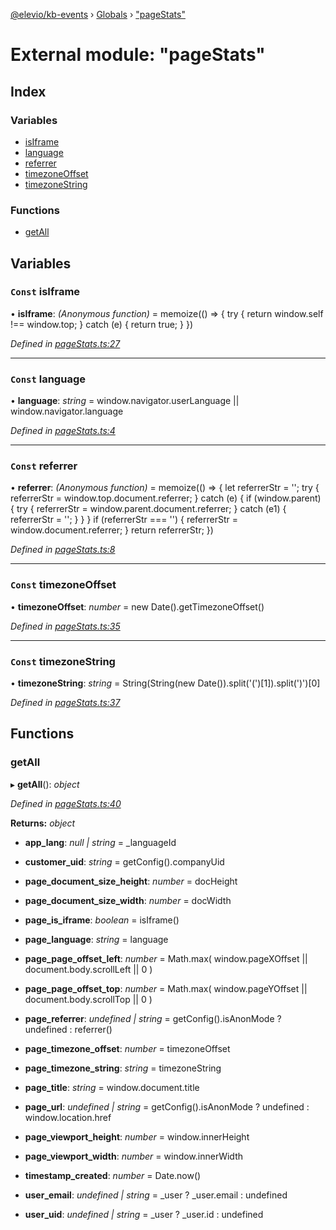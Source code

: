 [@elevio/kb-events](../README.md) › [Globals](../globals.md) › ["pageStats"](_pagestats_.md)

# External module: "pageStats"

## Index

### Variables

* [isIframe](_pagestats_.md#const-isiframe)
* [language](_pagestats_.md#const-language)
* [referrer](_pagestats_.md#const-referrer)
* [timezoneOffset](_pagestats_.md#const-timezoneoffset)
* [timezoneString](_pagestats_.md#const-timezonestring)

### Functions

* [getAll](_pagestats_.md#getall)

## Variables

### `Const` isIframe

• **isIframe**: *(Anonymous function)* = memoize(() => {
  try {
    return window.self !== window.top;
  } catch (e) {
    return true;
  }
})

*Defined in [pageStats.ts:27](https://github.com/elevio/kb-events/blob/abf46bc/src/pageStats.ts#L27)*

___

### `Const` language

• **language**: *string* = window.navigator.userLanguage || window.navigator.language

*Defined in [pageStats.ts:4](https://github.com/elevio/kb-events/blob/abf46bc/src/pageStats.ts#L4)*

___

### `Const` referrer

• **referrer**: *(Anonymous function)* = memoize(() => {
  let referrerStr = '';
  try {
    referrerStr = window.top.document.referrer;
  } catch (e) {
    if (window.parent) {
      try {
        referrerStr = window.parent.document.referrer;
      } catch (e1) {
        referrerStr = '';
      }
    }
  }
  if (referrerStr === '') {
    referrerStr = window.document.referrer;
  }
  return referrerStr;
})

*Defined in [pageStats.ts:8](https://github.com/elevio/kb-events/blob/abf46bc/src/pageStats.ts#L8)*

___

### `Const` timezoneOffset

• **timezoneOffset**: *number* = new Date().getTimezoneOffset()

*Defined in [pageStats.ts:35](https://github.com/elevio/kb-events/blob/abf46bc/src/pageStats.ts#L35)*

___

### `Const` timezoneString

• **timezoneString**: *string* = String(String(new Date()).split('(')[1]).split(')')[0]

*Defined in [pageStats.ts:37](https://github.com/elevio/kb-events/blob/abf46bc/src/pageStats.ts#L37)*

## Functions

###  getAll

▸ **getAll**(): *object*

*Defined in [pageStats.ts:40](https://github.com/elevio/kb-events/blob/abf46bc/src/pageStats.ts#L40)*

**Returns:** *object*

* **app_lang**: *null | string* = _languageId

* **customer_uid**: *string* = getConfig().companyUid

* **page_document_size_height**: *number* = docHeight

* **page_document_size_width**: *number* = docWidth

* **page_is_iframe**: *boolean* = isIframe()

* **page_language**: *string* = language

* **page_page_offset_left**: *number* = Math.max(
      window.pageXOffset || document.body.scrollLeft || 0
    )

* **page_page_offset_top**: *number* = Math.max(
      window.pageYOffset || document.body.scrollTop || 0
    )

* **page_referrer**: *undefined | string* = getConfig().isAnonMode ? undefined : referrer()

* **page_timezone_offset**: *number* = timezoneOffset

* **page_timezone_string**: *string* = timezoneString

* **page_title**: *string* = window.document.title

* **page_url**: *undefined | string* = getConfig().isAnonMode ? undefined : window.location.href

* **page_viewport_height**: *number* = window.innerHeight

* **page_viewport_width**: *number* = window.innerWidth

* **timestamp_created**: *number* = Date.now()

* **user_email**: *undefined | string* = _user ? _user.email : undefined

* **user_uid**: *undefined | string* = _user ? _user.id : undefined
